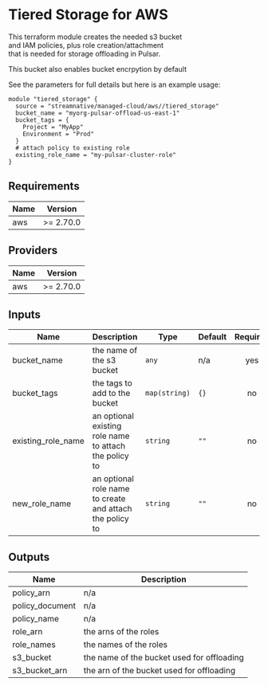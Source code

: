 # Tiered Storage for AWS

This terraform module creates the needed s3 bucket  
and IAM policies, plus role creation/attachment  
that is needed for storage offloading in Pulsar.

This bucket also enables bucket encrpytion by default

See the parameters for full details but here is an example usage:

```
module "tiered_storage" {
  source = "streamnative/managed-cloud/aws//tiered_storage"
  bucket_name = "myorg-pulsar-offload-us-east-1"
  bucket_tags = {
    Project = "MyApp"
    Environment = "Prod"
  }
  # attach policy to existing role
  existing_role_name = "my-pulsar-cluster-role"
}
```

## Requirements

| Name | Version |
|------|---------|
| aws | >= 2.70.0 |

## Providers

| Name | Version |
|------|---------|
| aws | >= 2.70.0 |

## Inputs

| Name | Description | Type | Default | Required |
|------|-------------|------|---------|:--------:|
| bucket\_name | the name of the s3 bucket | `any` | n/a | yes |
| bucket\_tags | the tags to add to the bucket | `map(string)` | `{}` | no |
| existing\_role\_name | an optional existing role name to attach the policy to | `string` | `""` | no |
| new\_role\_name | an optional role name to create and attach the policy to | `string` | `""` | no |

## Outputs

| Name | Description |
|------|-------------|
| policy\_arn | n/a |
| policy\_document | n/a |
| policy\_name | n/a |
| role\_arn | the arns of the roles |
| role\_names | the names of the roles |
| s3\_bucket | the name of the bucket used for offloading |
| s3\_bucket\_arn | the arn of the bucket used for offloading |

